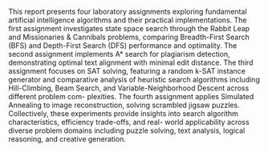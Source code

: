 This report presents four laboratory assignments exploring fundamental artificial intelligence algorithms and their practical implementations. The first assignment investigates state space search through the Rabbit Leap and Missionaries & Cannibals problems, comparing Breadth-First Search (BFS) and Depth-First Search (DFS) performance and optimality. The second assignment implements A* search for plagiarism detection, demonstrating optimal text alignment with minimal edit distance. The third assignment focuses on SAT solving, featuring a random k-SAT instance generator and comparative analysis of heuristic search algorithms including Hill-Climbing, Beam Search, and Variable-Neighborhood Descent across different problem com- plexities. The fourth assignment applies Simulated Annealing to image reconstruction, solving scrambled jigsaw puzzles. Collectively, these experiments provide insights into search algorithm characteristics, efficiency trade-offs, and real- world applicability across diverse problem domains including puzzle solving, text analysis, logical reasoning, and creative generation.
